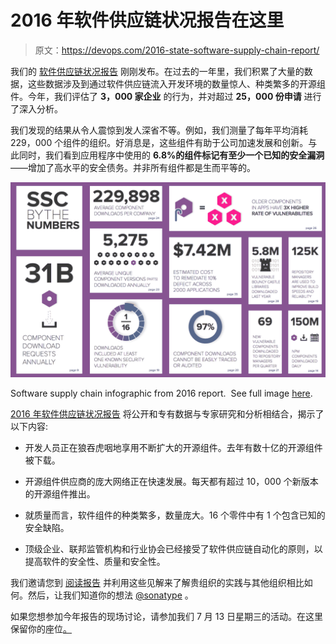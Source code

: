 # 2016 年软件供应链状况报告在这里

> 原文：<https://devops.com/2016-state-software-supply-chain-report/>

我们的 [软件供应链状况报告](http://www.sonatype.com/software-supply-chain) 刚刚发布。在过去的一年里，我们积累了大量的数据，这些数据涉及到通过软件供应链流入开发环境的数量惊人、种类繁多的开源组件。今年，我们评估了 **3，000 家企业** 的行为，并对超过 **25，000 份申请** 进行了深入分析。

我们发现的结果从令人震惊到发人深省不等。例如，我们测量了每年平均消耗 229，000 个组件的组织。好消息是，这些组件有助于公司加速发展和创新。与此同时，我们看到应用程序中使用的 **6.8%的组件标记有至少一个已知的安全漏洞**——增加了高水平的安全债务。并非所有组件都是生而平等的。

[![The 2016 State of the Software Supply Chain Report: software supply chains by the numbers.](img/22063628cf8e749ba88c8dc1ea55abd3.png)](https://cdn2.hubspot.net/hubfs/1958393/SSC/2016_SSC_Infographic.pdf?t=1468330671265)

Software supply chain infographic from 2016 report.  See full image [here](https://cdn2.hubspot.net/hubfs/1958393/SSC/2016_SSC_Infographic.pdf?t=1468330671265).

[2016 年软件供应链状况报告](http://www.sonatype.com/software-supply-chain) 将公开和专有数据与专家研究和分析相结合，揭示了以下内容:

*   开发人员正在狼吞虎咽地享用不断扩大的开源组件。去年有数十亿的开源组件被下载。

*   开源组件供应商的庞大网络正在快速发展。每天都有超过 10，000 个新版本的开源组件推出。

*   就质量而言，软件组件的种类繁多，数量庞大。16 个零件中有 1 个包含已知的安全缺陷。

*   顶级企业、联邦监管机构和行业协会已经接受了软件供应链自动化的原则，以提高软件的安全性、质量和安全性。

我们邀请您到 [阅读报告](http://www.sonatype.com/software-supply-chain) 并利用这些见解来了解贵组织的实践与其他组织相比如何。然后，让我们知道你的想法 [@sonatype](http://info@sonatype.com) 。

如果您想参加今年报告的现场讨论，请参加我们 7 月 13 日星期三的活动。在这里保留你的座位[。](http://www.sonatype.com/ssc-webinar?__hstc=31049440.fff56b041308a66b74cf93c40ea2030a.1456347809383.1467926971046.1467944811184.231&__hssc=31049440.11.1467944811184&__hsfp=4064732717)